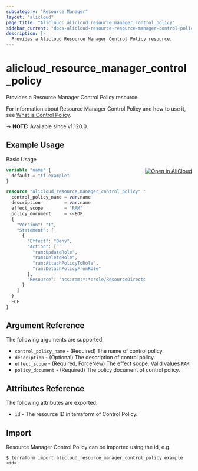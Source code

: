 ```yaml
---
subcategory: "Resource Manager"
layout: "alicloud"
page_title: "Alicloud: alicloud_resource_manager_control_policy"
sidebar_current: "docs-alicloud-resource-resource-manager-control-policy"
description: |-
  Provides a Alicloud Resource Manager Control Policy resource.
---
```


# alicloud_resource_manager_control_policy

Provides a Resource Manager Control Policy resource.

For information about Resource Manager Control Policy and how to use it, see [What is Control Policy](https://www.alibabacloud.com/help/en/resource-management/latest/api-resourcedirectorymaster-2022-04-19-createcontrolpolicy).

-> **NOTE:** Available since v1.120.0.

## Example Usage
<div class="oics-button" style="float: right;margin: 0 0 -40px 0;">
  <a href="https://api.aliyun.com/api-tools/terraform?resource=alicloud_resource_manager_control_policy&exampleId=4853b74e-7473-f7d9-ae4d-554d6448cab81e064016&activeTab=example&spm=docs.r.resource_manager_control_policy.0.4853b74e74" target="_blank">
    <img alt="Open in AliCloud" src="https://img.alicdn.com/imgextra/i1/O1CN01hjjqXv1uYUlY56FyX_!!6000000006049-55-tps-254-36.svg" style="max-height: 44px; margin: 32px auto; max-width: 100%;">
  </a>
</div>

Basic Usage

```terraform
variable "name" {
  default = "tf-example"
}

resource "alicloud_resource_manager_control_policy" "example" {
  control_policy_name = var.name
  description         = var.name
  effect_scope        = "RAM"
  policy_document     = <<EOF
  {
    "Version": "1",
    "Statement": [
      {
        "Effect": "Deny",
        "Action": [
          "ram:UpdateRole",
          "ram:DeleteRole",
          "ram:AttachPolicyToRole",
          "ram:DetachPolicyFromRole"
        ],
        "Resource": "acs:ram:*:*:role/ResourceDirectoryAccountAccessRole"
      }
    ]
  }
  EOF
}

```

## Argument Reference

The following arguments are supported:

* `control_policy_name` - (Required) The name of control policy.
* `description` - (Optional) The description of control policy.
* `effect_scope` - (Required, ForceNew) The effect scope. Valid values `RAM`.
* `policy_document` - (Required) The policy document of control policy.

## Attributes Reference

The following attributes are exported:

* `id` - The resource ID in terraform of Control Policy.

## Import

Resource Manager Control Policy can be imported using the id, e.g.

```shell
$ terraform import alicloud_resource_manager_control_policy.example <id>
```
